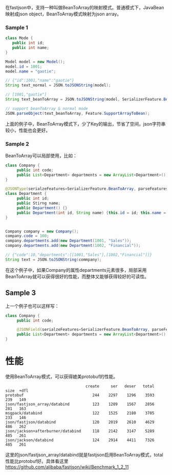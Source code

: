 在fastjson中，支持一种叫做BeanToArray的映射模式。普通模式下，JavaBean映射成json object，BeanToArray模式映射为json array。

### Sample 1
```java
class Mode {
   public int id;
   public int name;
}

Model model = new Model();
model.id = 1001;
model.name = "gaotie";

// {"id":1001,"name":"gaotie"}
String text_normal = JSON.toJSONString(model); 

// [1001,"gaotie"]
String text_beanToArray = JSON.toJSONString(model, SerializerFeature.BeanToArray); 

// support beanToArray & normal mode
JSON.parseObject(text_beanToArray, Feature.SupportArrayToBean); 
```
上面的例子中，BeanToArray模式下，少了Key的输出，节省了空间，json字符串较小，性能也会更好。

### Sample 2
BeanToArray可以局部使用，比如：
```java
class Company {
     public int code;
     public List<Department> departments = new ArrayList<Department>();
}

@JSONType(serialzeFeatures=SerializerFeature.BeanToArray, parseFeatures=Feature.SupportArrayToBean)
class Department {
     public int id;
     public Stirng name;
     public Department() {}
     public Department(int id, String name) {this.id = id; this.name = name;}
}


Company company = new Company();
company.code = 100;
company.departments.add(new Department(1001, "Sales"));
company.departments.add(new Department(1002, "Financial"));

// {"code":10,"departments":[[1001,"Sales"],[1002,"Financial"]]}
String text = JSON.toJSONString(commpany); 
```
在这个例子中，如果Company的属性departments元素很多，局部采用BeanToArray就可以获得很好的性能，而整体又能够获得较好的可读性。

## Sample 3
上一个例子也可以这样写：
```java
class Company {
     public int code;

     @JSONField(serialzeFeatures=SerializerFeature.BeanToArray, parseFeatures=Feature.SupportArrayToBean)
     public List<Department> departments = new ArrayList<Department>();
}

```

# 性能
使用BeanToArray模式，可以获得媲美protobuf的性能。
```
                                   create     ser   deser   total   size  +dfl
protobuf                              244    2297    1296    3593    239   149
json/fastjson_array/databind          123    1289    1567    2856    281   163
msgpack/databind                      122    1525    2180    3705    233   146
json/fastjson/databind                120    2019    2610    4629    486   262
json/jackson+afterburner/databind     118    2142    3147    5289    485   261
json/jackson/databind                 124    2914    4411    7326    485   261
```
这里的json/fastjson_array/databind就是fastjson启用BeanToArray模式，total性能比protobuf好。具体看这里 https://github.com/alibaba/fastjson/wiki/Benchmark_1_2_11